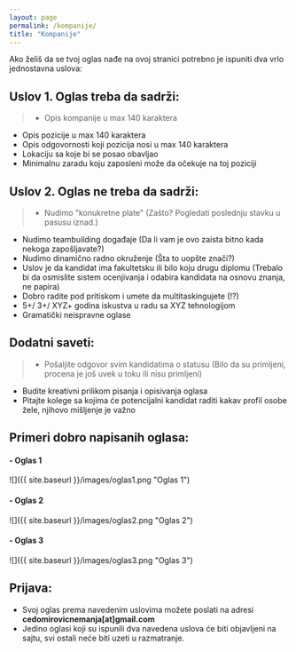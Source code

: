 ```yaml
---
layout: page
permalink: /kompanije/
title: "Kompanije"
---
```


Ako želiš da se tvoj oglas nađe na ovoj stranici potrebno je ispuniti dva vrlo jednostavna uslova:

## Uslov 1. Oglas treba da sadrži:

> - Opis kompanije u max 140 karaktera
- Opis pozicije u max 140 karaktera
- Opis odgovornosti koji pozicija nosi u max 140 karaktera
- Lokaciju sa koje bi se posao obavljao
- Minimalnu zaradu koju zaposleni može da očekuje na toj poziciji


## Uslov 2. Oglas ne treba da sadrži:

>- Nudimo "konukretne plate" (Zašto? Pogledati poslednju stavku u pasusu iznad.)
- Nudimo teambuilding događaje (Da li vam je ovo zaista bitno kada nekoga zapošljavate?)
- Nudimo dinamično radno okruženje (Šta to uopšte znači?)
- Uslov je da kandidat ima fakultetsku ili bilo koju drugu diplomu (Trebalo bi da osmislite sistem ocenjivanja i odabira kandidata na osnovu znanja, ne papira)
- Dobro radite pod pritiskom i umete da multitaskingujete (!?)
- 5+/ 3+/ XYZ+ godina iskustva u radu sa XYZ tehnologijom
- Gramatički neispravne oglase 


## Dodatni saveti:

>- Pošaljite odgovor svim kandidatima o statusu (Bilo da su primljeni, procena je još uvek u toku ili nisu primljeni)
- Budite kreativni prilikom pisanja i opisivanja oglasa
- Pitajte kolege sa kojima će potencijalni kandidat raditi kakav profil osobe žele, njihovo mišljenje je važno


## Primeri dobro napisanih oglasa:

#### - Oglas 1
>
![]({{ site.baseurl }}/images/oglas1.png "Oglas 1")

#### - Oglas 2
>
![]({{ site.baseurl }}/images/oglas2.png "Oglas 2")

#### - Oglas 3
>
![]({{ site.baseurl }}/images/oglas3.png "Oglas 3")

## Prijava:
> 
- Svoj oglas prema navedenim uslovima možete poslati na adresi **cedomirovicnemanja[at]gmail.com**
- Jedino oglasi koji su ispunili dva navedena uslova će biti objavljeni na sajtu, svi ostali neće biti uzeti u razmatranje. 